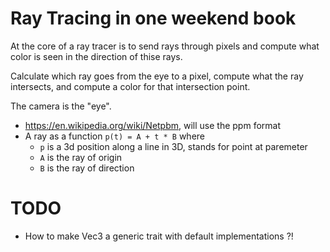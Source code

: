 # Ray Tracing in one weekend book

At the core of a ray tracer is to send rays through pixels and compute what color is seen in the direction of thise rays.

Calculate which ray goes from the eye to a pixel, compute what the ray intersects, and compute a color for that intersection point.

The camera is the "eye".

* https://en.wikipedia.org/wiki/Netpbm, will use the ppm format
* A ray as a function `p(t) = A + t * B` where 
    * `p` is a 3d position along a line in 3D, stands for point at paremeter
    * `A` is the ray of origin
    * `B` is the ray of direction
    

# TODO

* How to make Vec3 a generic trait with default implementations ?!
